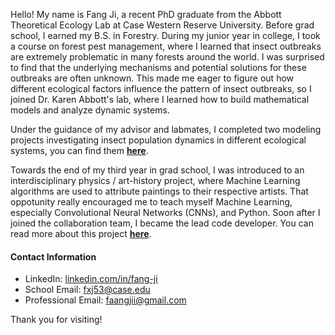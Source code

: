 
Hello! My name is Fang Ji, a recent PhD graduate from the Abbott Theoretical Ecology Lab at Case Western Reserve University. Before grad school, I earned my B.S. in Forestry. During my junior year in college, I took a course on forest pest management, where I learned that insect outbreaks are extremely problematic in many forests around the world. I was surprised to find that the underlying mechanisms and potential solutions for these outbreaks are often unknown. This made me eager to figure out how different ecological factors influence the pattern of insect outbreaks, so I joined Dr. Karen Abbott's lab, where I learned how to build mathematical models and analyze dynamic systems. 

Under the guidance of my advisor and labmates, I completed two modeling projects investigating insect population dynamics in different ecological systems, you can find them **[here](https://github.com/fang-ji/modeling_projects)**. 

Towards the end of my third year in grad school, I was introduced to an interdisciplinary physics / art-history project, where Machine Learning algorithms are used to attribute paintings to their respective artists. That oppotunity really encouraged me to teach myself Machine Learning, especially Convolutional Neural Networks (CNNs), and Python. Soon after I joined the collaboration team, I became the lead code developer. You can read more about this project **[here](https://github.com/hincz-lab/machine-learning-for-art-attribution)**.

#### Contact Information
- LinkedIn: [linkedin.com/in/fang-ji](https://linkedin.com/in/fang-ji)
- School Email: fxj53@case.edu
- Professional Email: faangjii@gmail.com

Thank you for visiting! 

<!---
fang-ji/fang-ji is a ✨ special ✨ repository because its `README.md` (this file) appears on your GitHub profile.
You can click the Preview link to take a look at your changes.
--->
